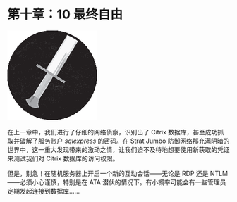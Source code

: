# 第十章：10 最终自由

![](img/chapterart.png)

在上一章中，我们进行了仔细的网络侦察，识别出了 Citrix 数据库，甚至成功抓取并破解了服务账户 *sqlexpress* 的密码。在 Strat Jumbo 防御网络那充满阴暗的世界中，这一重大发现带来的激动之情，让我们迫不及待地想要使用新获取的凭证来测试我们对 Citrix 数据库的访问权限。

但是，别急！在随机服务器上开启一个新的互动会话——无论是 RDP 还是 NTLM——必须小心谨慎，特别是在 ATA 潜伏的情况下。有小概率可能会有一些管理员定期发起连接到数据库……
